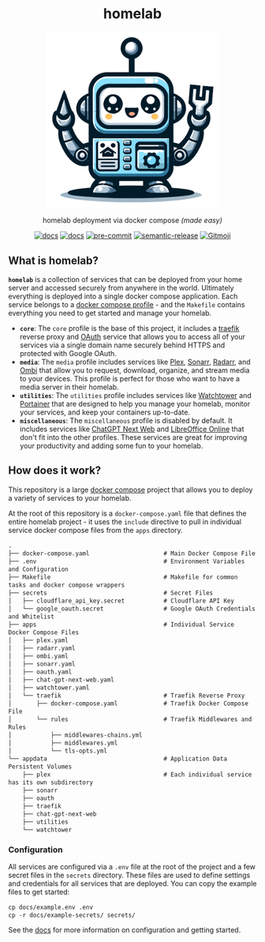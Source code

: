 <div align="center">
 <h1>homelab</h1>
  <a href="https://github.com/juftin/homelab">
    <img src="docs/static/homelab.png" alt="homelab" width="350" />
  </a>
  <p align="center">
    homelab deployment via docker compose <i>(made easy)</i>
  </p>
  <a href="https://github.com/juftin/homelab/"><img src="https://img.shields.io/github/v/release/juftin/homelab?color=blue&label=%F0%9F%A4%96%20homelab" alt="docs"></a>
  <a href="https://juftin.com/homelab/"><img src="https://img.shields.io/static/v1?message=docs&color=526CFE&logo=Material+for+MkDocs&logoColor=FFFFFF&label=" alt="docs"></a>
  <a href="https://github.com/pre-commit/pre-commit"><img src="https://img.shields.io/badge/pre--commit-enabled-lightgreen?logo=pre-commit" alt="pre-commit"></a>
  <a href="https://github.com/semantic-release/semantic-release"><img src="https://img.shields.io/badge/%20%20%F0%9F%93%A6%F0%9F%9A%80-semantic--release-e10079.svg" alt="semantic-release"></a>
  <a href="https://gitmoji.dev"><img src="https://img.shields.io/badge/gitmoji-%20😜%20😍-FFDD67.svg" alt="Gitmoji"></a>
</div>

## What is homelab?

**`homelab`** is a collection of services that can be deployed from your home server and accessed
securely from anywhere in the world. Ultimately everything is deployed into a single
docker compose application. Each service belongs to a [docker compose profile] - and the
`Makefile` contains everything you need to get started and manage your homelab.

- **`core`**: The `core` profile is the base of this project, it includes a [traefik] reverse proxy
  and [OAuth] service that allows you to access all of your services via a single domain name
  securely behind HTTPS and protected with Google OAuth.
- **`media`**: The `media` profile includes services like [Plex], [Sonarr], [Radarr], and
  [Ombi] that allow you to request, download, organize, and stream media to your devices. This profile
  is perfect for those who want to have a media server in their homelab.
- **`utilities`**: The `utilities` profile includes services like [Watchtower] and [Portainer] that
  are designed to help you manage your homelab, monitor your services,
  and keep your containers up-to-date.
- **`miscellaneous`**: The `miscellaneous` profile is disabled by default.
  It includes services like [ChatGPT Next Web] and [LibreOffice Online]
  that don't fit into the other profiles. These services are great for improving your
  productivity and adding some fun to your homelab.

## How does it work?

This repository is a large [docker compose](https://docs.docker.com/compose/)
project that allows you to deploy a variety of services to your homelab.

At the root of this repository is a `docker-compose.yaml` file that defines
the entire homelab project - it uses the `include` directive to pull in
individual service docker compose files from the `apps` directory.

```text
.
├── docker-compose.yaml                     # Main Docker Compose File
├── .env                                    # Environment Variables and Configuration
├── Makefile                                # Makefile for common tasks and docker compose wrappers
├── secrets                                 # Secret Files
│   ├── cloudflare_api_key.secret           # Cloudflare API Key
│   └── google_oauth.secret                 # Google OAuth Credentials and Whitelist
├── apps                                    # Individual Service Docker Compose Files
│   ├── plex.yaml
│   ├── radarr.yaml
│   ├── ombi.yaml
│   ├── sonarr.yaml
│   ├── oauth.yaml
│   ├── chat-gpt-next-web.yaml
│   ├── watchtower.yaml
│   └── traefik                             # Traefik Reverse Proxy
│       ├── docker-compose.yaml             # Traefik Docker Compose File
│       └── rules                           # Traefik Middlewares and Rules
│           ├── middlewares-chains.yml
│           ├── middlewares.yml
│           └── tls-opts.yml
└── appdata                                 # Application Data Persistent Volumes
    ├── plex                                # Each individual service has its own subdirectory
    ├── sonarr
    ├── oauth
    ├── traefik
    ├── chat-gpt-next-web
    ├── utilities
    └── watchtower
```

### Configuration

All services are configured via a `.env` file at the root of the project and a few secret
files in the `secrets` directory. These files are used to define settings and credentials
for all services that are deployed. You can copy the example files to get started:

```shell
cp docs/example.env .env
cp -r docs/example-secrets/ secrets/
```

See the [docs](https://juftin.github.io/homelab/) for more information on configuration and
getting started.

[traefik]: https://github.com/traefik/traefik
[OAuth]: https://github.com/thomseddon/traefik-forward-auth
[Plex]: https://www.plex.tv/
[Sonarr]: https://github.com/sonarr/sonarr
[Radarr]: https://github.com/Radarr/Radarr
[Ombi]: https://github.com/Ombi-app/Ombi
[ChatGPT Next Web]: https://github.com/ChatGPTNextWeb/ChatGPT-Next-Web
[Watchtower]: https://github.com/containrrr/watchtower
[LibreOffice Online]: https://www.libreoffice.org/
[Portainer]: https://github.com/portainer/portainer
[docker compose profile]: https://docs.docker.com/compose/profiles/
